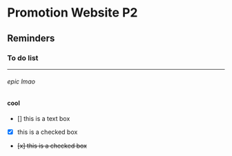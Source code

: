 # Promotion Website P2

## Reminders

### To do list
------- 
###### epic lmao
#### cool
- [] this is a text box
- [x] this is a checked box 
- <del> [x] this is a checked box </del>